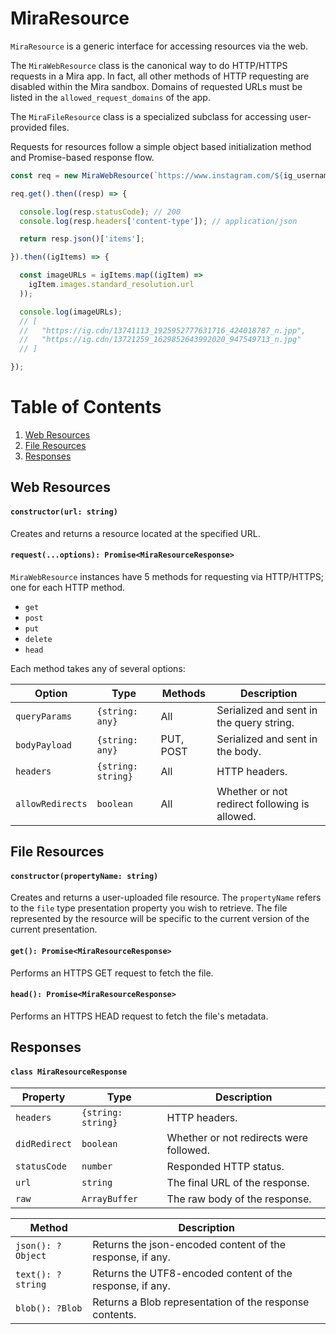 # MiraResource
`MiraResource` is a generic interface for accessing resources via the web.

The `MiraWebResource` class is the canonical way to do HTTP/HTTPS requests in a Mira app. In fact, all other methods of HTTP requesting are disabled within the Mira sandbox. Domains of requested URLs must be listed in the `allowed_request_domains` of the app.

The `MiraFileResource` class is a specialized subclass for accessing user-provided files.

Requests for resources follow a simple object based initialization method and Promise-based response flow.

```js
const req = new MiraWebResource(`https://www.instagram.com/${ig_username}/media/`);

req.get().then((resp) => {

  console.log(resp.statusCode); // 200
  console.log(resp.headers['content-type']); // application/json

  return resp.json()['items'];

}).then((igItems) => {

  const imageURLs = igItems.map((igItem) =>
    igItem.images.standard_resolution.url
  ));

  console.log(imageURLs);
  // [
  //   "https://ig.cdn/13741113_1925952777631716_424018787_n.jpp",
  //   "https://ig.cdn/13721259_1629852643992020_947549713_n.jpg"
  // ]

});
```

# Table of Contents

1. [Web Resources](#web-requests)
1. [File Resources](#file-resources)
1. [Responses](#responses)

## Web Resources
#### `constructor(url: string)`
Creates and returns a resource located at the specified URL.

#### `request(...options): Promise<MiraResourceResponse>`
`MiraWebResource` instances have 5 methods for requesting via HTTP/HTTPS; one for each HTTP method.

- `get`
- `post`
- `put`
- `delete`
- `head`

Each method takes any of several options:

| Option | Type | Methods | Description |
| ------ | ---- | ------- | ----------- |
| `queryParams` | `{string: any}` | All | Serialized and sent in the query string. |
| `bodyPayload` | `{string: any}` | PUT, POST | Serialized and sent in the body. |
| `headers` | `{string: string}` | All | HTTP headers. |
| `allowRedirects` | `boolean` | All | Whether or not redirect following is allowed. |

## File Resources
#### `constructor(propertyName: string)`
Creates and returns a user-uploaded file resource. The `propertyName` refers to the `file` type presentation property you wish to retrieve. The file represented by the resource will be specific to the current version of the current presentation.

#### `get(): Promise<MiraResourceResponse>`
Performs an HTTPS GET request to fetch the file.

#### `head(): Promise<MiraResourceResponse>`
Performs an HTTPS HEAD request to fetch the file's metadata.

## Responses
#### `class MiraResourceResponse`

| Property | Type | Description |
| -------- | ---- | ----------- |
| `headers` | `{string: string}` | HTTP headers. |
| `didRedirect` | `boolean` | Whether or not redirects were followed. |
| `statusCode` | `number` | Responded HTTP status. |
| `url` | `string` | The final URL of the response. |
| `raw` | `ArrayBuffer` | The raw body of the response. |


| Method | Description |
| ------ | ----------- |
| `json(): ?Object` | Returns the json-encoded content of the response, if any. |
| `text(): ?string` | Returns the UTF8-encoded content of the response, if any. |
| `blob(): ?Blob` | Returns a Blob representation of the response contents. | -->
